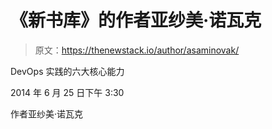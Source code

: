 # 《新书库》的作者亚纱美·诺瓦克

> 原文：<https://thenewstack.io/author/asaminovak/>

DevOps 实践的六大核心能力

2014 年 6 月 25 日下午 3:30

作者亚纱美·诺瓦克